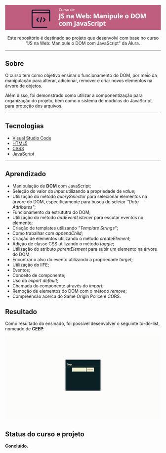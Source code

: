<p align="center">
  <a href="https://cursos.alura.com.br/course/javascript-manipulacao-dom">
    <img src="projeto_inicial/assets/curso-logo.png"/>
  </a>
</p>

<p align="center">Este repositório é destinado ao projeto que desenvolvi com base no curso "JS na Web: Manipule o DOM com JavaScript" da Alura.</p>

<hr>

## Sobre


O curso tem como objetivo ensinar o funcionamento do DOM, por meio da manipulação para alterar, adicionar, remover e criar novos elementos na árvore de objetos. 

Além disso, foi demonstrado como utilizar a componentização para organização do projeto, bem como o sistema de módulos do JavaScript para proteção dos arquivos.

<hr>

## Tecnologias 


- [Visual Studio Code](https://code.visualstudio.com/)
- [HTML5](https://html.com/)
- [CSS3](https://www.w3.org/Style/CSS/Overview.en.html)
- [JavaScript](https://www.javascript.com/)

<hr>

## Aprendizado


- Manipulação de **DOM** com JavaScript;
- Seleção do valor do _input_ utilizando a propriedade de _value_;
- Utilização do método _querySelector_ para selecionar elementos na árvore do DOM, especificamente para busca do seletor _"Data Attributes"_;
- Funcionamento da estrututra do DOM; 
- Utilização do método _addEventListener_ para escutar eventos no elemento;
- Criação de templates utilizando _"Template Strings"_;
- Como trabalhar com _appendChild_; 
- Criação de elementos utilizando o método _createElement_;
- Adição de classe CSS utilizando o método _toggle_;
- Utilização do atributo _parentElement_ para subir um elemento na árvore do DOM; 
- Encontrar o alvo do evento utilizando a propriedade _target_; 
- Utilização do IIFE;
- Eventos;
- Conceito de componente; 
- Uso do _export default_; 
- Chamada do componente através do _import_;
- Remoção de elementos do DOM com o método _remove_;
- Compreensão acerca do Same Origin Police e CORS.

## Resultado

Como resultado do ensinado, foi possível desenvolver o seguinte to-do-list, nomeado de **CEEP**: 

<p align="center">
    <img src="projeto_inicial/assets/ceep.gif"/>
</p>

## Status do curso e projeto


**Concluído.**

